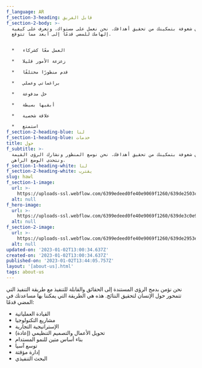 ```yaml
---
f_language: AR
f_section-3-heading: قابل الفريق
f_section-2-body: >-
  ييرون شغوفة بتمكينك من تحقيق أهدافك. نحن نعمل على مستواك. وتعرف على كيفية
  إلهامك للمضي قدمًا إلى أبعد مما تتوقع.


  *   العمل معًا كشركاء

  *   زعزعة الأمور قليلا

  *   قدم منظورًا مختلفًا

  *   براغماتي وعملي

  *   حل مدفوعة

  *   أبقيها بسيطة

  *   علاقة شخصية

  *   استمتع
f_section-2-heading-blue: لنا
f_section-1-heading-blue: خدمات
title: حول
f_subtitle: >-
  ييرون شغوفة بتمكينك من تحقيق أهدافك. نحن نوسع المنظور ونشارك الرؤى القيمة
  ونتحدى الوضع الراهن.
f_section-1-heading-white: لنا
f_section-2-heading-white: يقترب
slug: hawl
f_section-1-image:
  url: >-
    https://uploads-ssl.webflow.com/6399edeed0fe40e9069f1260/639de2503c2d58a706710d42_image3.jpg
  alt: null
f_hero-image:
  url: >-
    https://uploads-ssl.webflow.com/6399edeed0fe40e9069f1260/639de3c0e9b474f29b1db093_about.jpg
  alt: null
f_section-2-image:
  url: >-
    https://uploads-ssl.webflow.com/6399edeed0fe40e9069f1260/639de2953eccf95b3030c8ae_image4.jpg
  alt: null
updated-on: '2023-01-02T13:00:34.637Z'
created-on: '2023-01-02T13:00:34.637Z'
published-on: '2023-01-02T13:44:05.757Z'
layout: '[about-us].html'
tags: about-us
---
```


نحن نؤمن بدمج الرؤى المستندة إلى الحقائق والقابلة للتنفيذ مع طريقة التنفيذ التي تتمحور حول الإنسان لتحقيق النتائج. هذه هي الطريقة التي يمكننا بها مساعدتك في المضي قدمًا:

*   القيادة العملياتية
*   مشاريع التكنولوجيا
*   الإستراتيجية التجارية
*   تحويل الأعمال والتصميم التنظيمي (إعادة)
*   بناء أساس متين للنمو المستدام
*   توسع آسيا
*   إدارة مؤقتة
*   البحث التنفيذي
